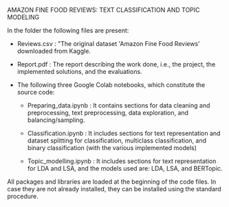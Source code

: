 AMAZON FINE FOOD REVIEWS: TEXT CLASSIFICATION AND TOPIC MODELING 


In the folder the following files are present:

-	Reviews.csv : "The original dataset 'Amazon Fine Food Reviews' downloaded from Kaggle. 

-	Report.pdf : The report describing the work done, i.e., the project, the implemented solutions, and the evaluations.

-	The following three Google Colab notebooks, which constitute the source code:
  
    - Preparing_data.ipynb : It contains sections for data cleaning and preprocessing, text preprocessing, data exploration, and balancing/sampling.

    - Classification.ipynb : It includes sections for text representation and dataset splitting for classification, multiclass classification, and binary classification (with the various implemented models)

    -	Topic_modelling.ipynb : It includes sections for text representation for LDA and LSA, and the models used are: LDA, LSA, and BERTopic.

All packages and libraries are loaded at the beginning of the code files. In case they are not already installed, they can be installed using the standard procedure.
